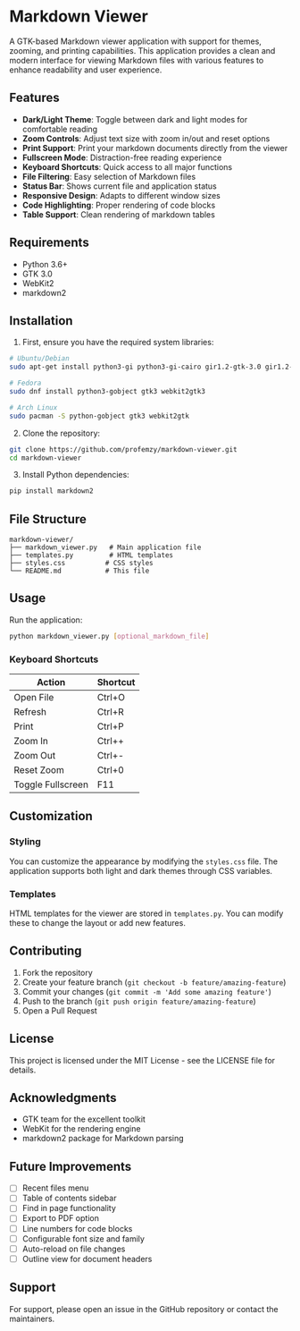 # Markdown Viewer

A GTK-based Markdown viewer application with support for themes, zooming, and printing capabilities. This application provides a clean and modern interface for viewing Markdown files with various features to enhance readability and user experience.

## Features

- **Dark/Light Theme**: Toggle between dark and light modes for comfortable reading
- **Zoom Controls**: Adjust text size with zoom in/out and reset options
- **Print Support**: Print your markdown documents directly from the viewer
- **Fullscreen Mode**: Distraction-free reading experience
- **Keyboard Shortcuts**: Quick access to all major functions
- **File Filtering**: Easy selection of Markdown files
- **Status Bar**: Shows current file and application status
- **Responsive Design**: Adapts to different window sizes
- **Code Highlighting**: Proper rendering of code blocks
- **Table Support**: Clean rendering of markdown tables

## Requirements

- Python 3.6+
- GTK 3.0
- WebKit2
- markdown2

## Installation

1. First, ensure you have the required system libraries:

```bash
# Ubuntu/Debian
sudo apt-get install python3-gi python3-gi-cairo gir1.2-gtk-3.0 gir1.2-webkit2-4.0

# Fedora
sudo dnf install python3-gobject gtk3 webkit2gtk3

# Arch Linux
sudo pacman -S python-gobject gtk3 webkit2gtk
```

2. Clone the repository:

```bash
git clone https://github.com/profemzy/markdown-viewer.git
cd markdown-viewer
```

3. Install Python dependencies:

```bash
pip install markdown2
```

## File Structure

```
markdown-viewer/
├── markdown_viewer.py   # Main application file
├── templates.py         # HTML templates
├── styles.css          # CSS styles
└── README.md           # This file
```

## Usage

Run the application:

```bash
python markdown_viewer.py [optional_markdown_file]
```

### Keyboard Shortcuts

| Action | Shortcut |
|--------|----------|
| Open File | Ctrl+O |
| Refresh | Ctrl+R |
| Print | Ctrl+P |
| Zoom In | Ctrl++ |
| Zoom Out | Ctrl+- |
| Reset Zoom | Ctrl+0 |
| Toggle Fullscreen | F11 |

## Customization

### Styling

You can customize the appearance by modifying the `styles.css` file. The application supports both light and dark themes through CSS variables.

### Templates

HTML templates for the viewer are stored in `templates.py`. You can modify these to change the layout or add new features.

## Contributing

1. Fork the repository
2. Create your feature branch (`git checkout -b feature/amazing-feature`)
3. Commit your changes (`git commit -m 'Add some amazing feature'`)
4. Push to the branch (`git push origin feature/amazing-feature`)
5. Open a Pull Request

## License

This project is licensed under the MIT License - see the LICENSE file for details.

## Acknowledgments

- GTK team for the excellent toolkit
- WebKit for the rendering engine
- markdown2 package for Markdown parsing

## Future Improvements

- [ ] Recent files menu
- [ ] Table of contents sidebar
- [ ] Find in page functionality
- [ ] Export to PDF option
- [ ] Line numbers for code blocks
- [ ] Configurable font size and family
- [ ] Auto-reload on file changes
- [ ] Outline view for document headers

## Support

For support, please open an issue in the GitHub repository or contact the maintainers.
